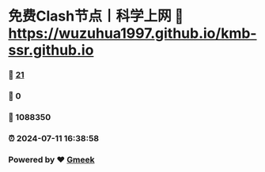 # 免费Clash节点丨科学上网 :link: https://wuzuhua1997.github.io/kmb-ssr.github.io 
### :page_facing_up: [21](https://wuzuhua1997.github.io/kmb-ssr.github.io/tag.html) 
### :speech_balloon: 0 
### :hibiscus: 1088350 
### :alarm_clock: 2024-07-11 16:38:58 
### Powered by :heart: [Gmeek](https://github.com/Meekdai/Gmeek)
